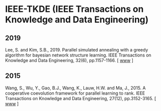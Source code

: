 # IEEE-TKDE (IEEE Transactions on Knowledge and Data Engineering)

## 2019

Lee, S. and Kim, S.B., 2019. Parallel simulated annealing with a greedy algorithm for bayesian network structure learning. IEEE Transactions on Knowledge and Data Engineering, 32(6), pp.1157-1166. [ [www](https://ieeexplore.ieee.org/abstract/document/8642291) ]

## 2015

Wang, S., Wu, Y., Gao, B.J., Wang, K., Lauw, H.W. and Ma, J., 2015. A cooperative coevolution framework for parallel learning to rank. IEEE Transactions on Knowledge and Data Engineering, 27(12), pp.3152-3165. [ [www](https://ieeexplore.ieee.org/abstract/document/7152946) ]
